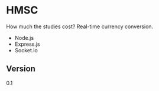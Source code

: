 # HMSC
How much the studies cost? Real-time currency conversion.

 * Node.js
 * Express.js
 * Socket.io

## Version ##
0.1
